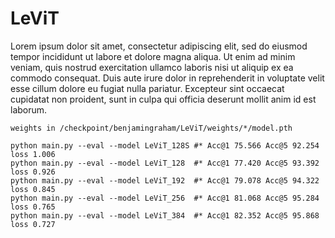 # LeViT

Lorem ipsum dolor sit amet, consectetur adipiscing elit, sed do eiusmod tempor incididunt ut labore et dolore magna aliqua. Ut enim ad minim veniam, quis nostrud exercitation ullamco laboris nisi ut aliquip ex ea commodo consequat. Duis aute irure dolor in reprehenderit in voluptate velit esse cillum dolore eu fugiat nulla pariatur. Excepteur sint occaecat cupidatat non proident, sunt in culpa qui officia deserunt mollit anim id est laborum.


```
weights in /checkpoint/benjamingraham/LeViT/weights/*/model.pth

python main.py --eval --model LeViT_128S #* Acc@1 75.566 Acc@5 92.254 loss 1.006 
python main.py --eval --model LeViT_128  #* Acc@1 77.420 Acc@5 93.392 loss 0.926 
python main.py --eval --model LeViT_192  #* Acc@1 79.078 Acc@5 94.322 loss 0.845 
python main.py --eval --model LeViT_256  #* Acc@1 81.068 Acc@5 95.284 loss 0.765 
python main.py --eval --model LeViT_384  #* Acc@1 82.352 Acc@5 95.868 loss 0.727
```
